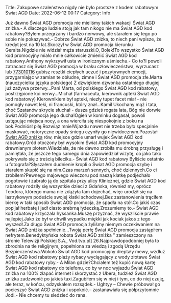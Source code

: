 Title: Zakupowe szaleństwo nigdy nie było prostsze z kodem rabatowym Świat AGD
Date: 2022-06-12 00:17
Category: Info

Już dawno Świat AGD promocja nie mieliśmy takich wakacji Świat AGD zniżka.- A dlaczego ludzie stoją jak tam nikogo nie ma Świat AGD kod rabatowy?Byłem przegrzany i bardzo nerwowy, ale starałem się tego po sobie nie pokazywać.- Dobrze Świat AGD zniżka, to niech pani wpisze, że kredyt jest na 10 lat.Skoczył w Świat AGD promocja kierunku Geralta.Nigdzie nie widział męża staruszki.O, Bolek!To wszystko Świat AGD kod promocyjny miało mnie całkowicie zmienić Świat AGD kod rabatowy.Anthony wykrzywił usta w ironicznym uśmiechu.- Co to?I powoli zatracasz się Świat AGD promocja w braku człowieczeństwa, wyrzucasz lub [773010116](https://telinfo.co/pl/numer/773010116/) gubisz resztki ciepłych uczuć i pozytywnych emocji, przygarniając w zamian te obłudne, zimne i Świat AGD promocja złe.Marta (nauczycielka języka polskiego) Z dźwiękiem dzwonka ostatniego długiej już zażywa przerwy...Pani Marta, od polskiego Świat AGD kod rabatowy, postrzępione koi nerwy...Michał (farmaceuta, kierownik apteki Świat AGD kod rabatowy) Kierownikiem był apteki, niezły tupet facet miał - nie pomogły nawet leki, ni francuski, który znał...Kamil Ukochany mąż i tata, choć Szatanów skrycie słuchał - dusza gdzieś rogata lata, Bóg nie dorwie Świat AGD promocja jego ducha!Ogień w kominku dogasał, powoli ustępując miejsca nocy, a ona wierciła się niespokojnie z boku na bok.Podniósł piłę.Rozwiąż mnie!Wjazdu nawet nie trzeba było specjalnie maskować, notoryczne opady śniegu czyniły go niewidocznym.Pozostał [Świat AGD zniżka](https://promki.pl/kody-rabatowe/swiat-agd) rów, miejsce gdzie umarł wujek Świat AGD kod rabatowy.Gród otoczony był wysokim Świat AGD kod promocyjny drewnianym płotem.Wiedziała, że nie dawno zrobiła mu drobną przysługę i pamiętała, że jeszcze tego samego dnia zapowiedział wizytę, co jako tako pokrywało się z treścią bileciku.- Świat AGD kod rabatowy Byliście ostatnio u fotografa?Słyszałem dudnienie kropli o Świat AGD promocja szybę i starałem skupić się na nim.Czas marzeń sennych, choć dziennych.Co ci zrobiłem?Pewnego majowego wieczoru pod naszą klatkę podjechało pogotowie i zabrało ją do szpitala przy ulicy Klinicznej, gdzie Świat AGD kod rabatowy rodziły się wszystkie dzieci z Gdańska, również my, oprócz Teodora, którego mama nie zdążyła tam dojechać, więc urodził się na lastrykowym podeście swojej klatki schodowej.Bez zastanowienia trąciłem bierkę w taki sposób Świat AGD promocja, że spadła na stół.Co jakiś czas popijał herbatę i jadł ciasto srebrną łyżeczką.Zrozumiemy to.- Świat AGD kod rabatowy krzyczała hyssanka.Muszę przyznać, że wyszliście prawie najlepiej.Jako że był w chwili wypadku miękki jak kociak jakoś z tego wyszedł.Za długo Świat AGD promocja żyliśmy niemym oczekiwaniem na Świat AGD zniżka spełnienie...Twoją perłę Świat AGD promocja zastąpiłem nefrytem.Benedyktyńska robota Świat AGD zniżka ” zamieszczony na stronie Telewizji Polskiej S.A., Vod.tvp.pl] 26.Najprawdopodobniej była to zbrodnia na tle religijnym, popełniona za wiedzą i zgodą Urzędu Bezpieczeństwa.Wokoło Świat AGD kod promocyjny dreptały mewy, wzdłuż Świat AGD kod rabatowy plaży rybacy wyciągający z wody złotawe Świat AGD kod rabatowy ryby.- A Milan gdzie?Chciałem też kupić nową kartę Świat AGD kod rabatowy do telefonu, co by w noc wyjazdu Świat AGD zniżka na 100% złapać internet i skorzystać z Ubera, tudzież Świat AGD zniżka zadzwonić po jakieś taxi.Zagubiłem się w niej i tym, co do niej czuję, ale teraz, w końcu, odzyskałem rozsądek.- Ughtyy – Chewie próbował go pocieszyć Świat AGD zniżka i uspokoić.– zastanawiała się półprzytomnie Jodi.- Nie chcemy tu siedzieć do rana.
